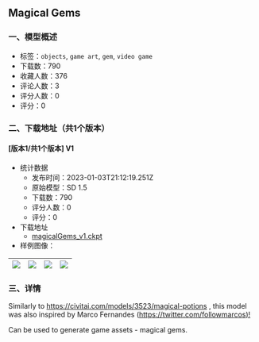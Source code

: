 ## Magical Gems
### 一、模型概述

- 标签：`objects`, `game art`, `gem`, `video game`
- 下载数：790
- 收藏人数：376
- 评论人数：3
- 评分人数：0
- 评分：0

### 二、下载地址（共1个版本）

#### [版本1/共1个版本] V1

- 统计数据
  - 发布时间：2023-01-03T21:12:19.251Z
  - 原始模型：SD 1.5
  - 下载数：790
  - 评分人数：0
  - 评分：0
- 下载地址
  - [magicalGems_v1.ckpt](https://civitai.com/api/download/models/4203)
- 样例图像：

| <img src="https://image.civitai.com/xG1nkqKTMzGDvpLrqFT7WA/f644220c-f21a-42cd-eeef-6867aa401600/width=450/27251.jpeg" /> | <img src="https://image.civitai.com/xG1nkqKTMzGDvpLrqFT7WA/b8a9f216-90b7-43ec-9678-abdadb5c8300/width=450/27260.jpeg" /> | <img src="https://image.civitai.com/xG1nkqKTMzGDvpLrqFT7WA/0ee7f558-133e-45b1-15bc-ca6f7e563b00/width=450/27259.jpeg" /> | <img src="https://image.civitai.com/xG1nkqKTMzGDvpLrqFT7WA/6c989fb4-79e2-4dd5-cba8-73576011dc00/width=450/27258.jpeg" /> |
| ---- | ---- | ---- | ---- |


### 三、详情
<p>Similarly to <a target="_blank" rel="ugc" href="https://civitai.com/models/3523/magical-potions">https://civitai.com/models/3523/magical-potions</a> , this model was also inspired by Marco Fernandes (<a target="_blank" rel="ugc" href="https://twitter.com/followmarcos"><u>https://twitter.com/followmarcos</u></a><u>)!</u></p><p>Can be used to generate game assets - magical gems.</p><p></p><p></p>